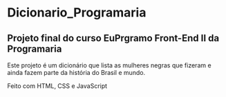 # Dicionario_Programaria
## Projeto final do curso EuPrgramo Front-End II da Programaria

Este projeto é um dicionário que lista as mulheres negras que fizeram e ainda fazem parte da história do Brasil e mundo.

Feito com HTML, CSS e JavaScript
